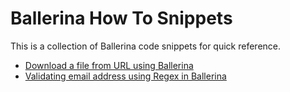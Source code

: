 # Ballerina How To Snippets

This is a collection of Ballerina code snippets for quick reference.

- [Download a file from URL using Ballerina](how_to_snippets/download_file.md)
- [Validating email address using Regex in Ballerina](how_to_snippets/validating_email.md)